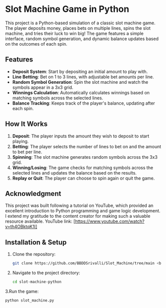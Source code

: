 # Slot Machine Game in Python

This project is a Python-based simulation of a classic slot machine game. The player deposits money, places bets on multiple lines, spins the slot machine, and tries their luck to win big! The game features a simple interface, random symbol generation, and dynamic balance updates based on the outcomes of each spin.

## Features
- **Deposit System**: Start by depositing an initial amount to play with.
- **Line Betting**: Bet on 1 to 3 lines, with adjustable bet amounts per line.
- **Random Symbol Generation**: Spin the slot machine and watch the symbols appear in a 3x3 grid.
- **Winnings Calculation**: Automatically calculates winnings based on matching symbols across the selected lines.
- **Balance Tracking**: Keeps track of the player's balance, updating after each spin.

## How It Works
1. **Deposit**: The player inputs the amount they wish to deposit to start playing.
2. **Betting**: The player selects the number of lines to bet on and the amount to bet per line.
3. **Spinning**: The slot machine generates random symbols across the 3x3 grid.
4. **Winning/Losing**: The game checks for matching symbols across the selected lines and updates the balance based on the results.
5. **Replay or Quit**: The player can choose to spin again or quit the game.

   
## Acknowledgment
This project was built following a tutorial on YouTube, which provided an excellent introduction to Python programming and game logic development. I extend my gratitude to the content creator for making such a valuable resource available.
YouTube link: [https://www.youtube.com/watch?v=th4OBktqK1I]


## Installation & Setup 
1. Clone the repository:
   ```bash
   git clone https://github.com/BBDDSrivalli/Slot_Machine/tree/main <br>
2. Navigate to the project directory:
   ```bash
   cd slot-machine-python
3.Run the game:
  ```bash
  python slot_machine.py





